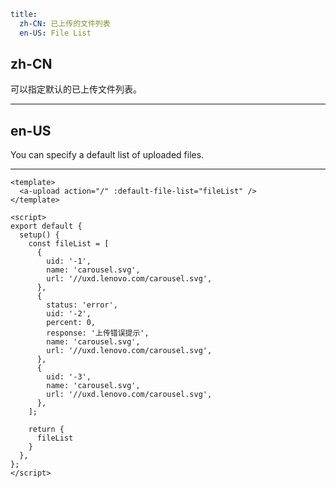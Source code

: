 ```yaml
title:
  zh-CN: 已上传的文件列表
  en-US: File List
```

## zh-CN

可以指定默认的已上传文件列表。

---

## en-US

You can specify a default list of uploaded files.

---

```vue
<template>
  <a-upload action="/" :default-file-list="fileList" />
</template>

<script>
export default {
  setup() {
    const fileList = [
      {
        uid: '-1',
        name: 'carousel.svg',
        url: '//uxd.lenovo.com/carousel.svg',
      },
      {
        status: 'error',
        uid: '-2',
        percent: 0,
        response: '上传错误提示',
        name: 'carousel.svg',
        url: '//uxd.lenovo.com/carousel.svg',
      },
      {
        uid: '-3',
        name: 'carousel.svg',
        url: '//uxd.lenovo.com/carousel.svg',
      },
    ];

    return {
      fileList
    }
  },
};
</script>
```

